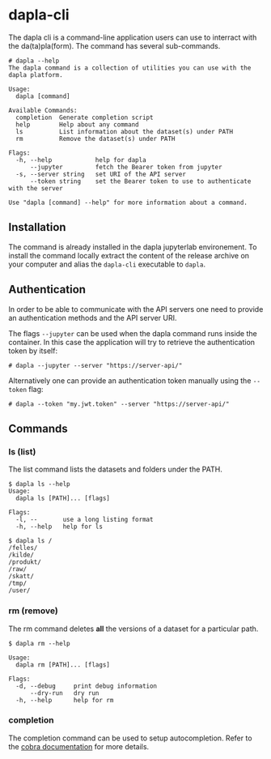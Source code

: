 # dapla-cli

The dapla cli is a command-line application users can use to interract with the da(ta)pla(form). The command 
has several sub-commands.

```
# dapla --help
The dapla command is a collection of utilities you can use with the dapla platform.

Usage:
  dapla [command]

Available Commands:
  completion  Generate completion script
  help        Help about any command
  ls          List information about the dataset(s) under PATH
  rm          Remove the dataset(s) under PATH

Flags:
  -h, --help            help for dapla
      --jupyter         fetch the Bearer token from jupyter
  -s, --server string   set URI of the API server
      --token string    set the Bearer token to use to authenticate with the server

Use "dapla [command] --help" for more information about a command.
```

## Installation

The command is already installed in the dapla jupyterlab environement. To install the command locally extract the content of the release archive on your computer and alias the `dapla-cli` executable to `dapla`.

## Authentication

In order to be able to communicate with the API servers one need to provide an authentication methods and the API server URI. 

The flags `--jupyter` can be used when the dapla command runs inside the container. In this case the application will try to retrieve the authentication token by itself: 

`# dapla --jupyter --server "https://server-api/"`

Alternatively one can provide an authentication token manually using the `--token` flag:

`# dapla --token "my.jwt.token" --server "https://server-api/"`

## Commands

### ls (list)

The list command lists the datasets and folders under the PATH.

```
$ dapla ls --help 
Usage:
  dapla ls [PATH]... [flags]

Flags:
  -l, --       use a long listing format
  -h, --help   help for ls

$ dapla ls /
/felles/
/kilde/
/produkt/
/raw/
/skatt/
/tmp/
/user/
```

### rm (remove)

The rm command deletes **all** the versions of a dataset for a particular path.

```
$ dapla rm --help

Usage:
  dapla rm [PATH]... [flags]

Flags:
  -d, --debug     print debug information
      --dry-run   dry run
  -h, --help      help for rm
```

### completion

The completion command can be used to setup autocompletion. Refer to the [cobra documentation](https://github.com/spf13/cobra/blob/master/shell_completions.md) for more details.
